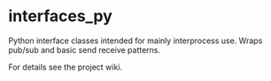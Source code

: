interfaces_py
=============

Python interface classes intended for mainly interprocess use.  Wraps pub/sub and basic send receive patterns. 

For details see the project wiki.
